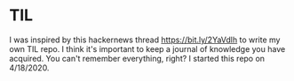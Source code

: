 # TIL

I was inspired by this hackernews thread https://bit.ly/2YaVdlh to write my own TIL repo.  I think it's important to keep a journal of knowledge you have acquired.  You can't remember everything, right?
I started this repo on 4/18/2020.